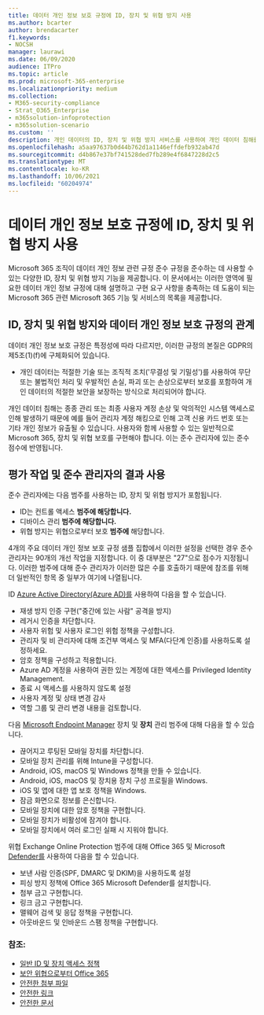 ```yaml
---
title: 데이터 개인 정보 보호 규정에 ID, 장치 및 위협 방지 사용
ms.author: bcarter
author: brendacarter
f1.keywords:
- NOCSH
manager: laurawi
ms.date: 06/09/2020
audience: ITPro
ms.topic: article
ms.prod: microsoft-365-enterprise
ms.localizationpriority: medium
ms.collection:
- M365-security-compliance
- Strat_O365_Enterprise
- m365solution-infoprotection
- m365solution-scenario
ms.custom: ''
description: 개인 데이터의 ID, 장치 및 위협 방지 서비스를 사용하여 개인 데이터 침해를 Microsoft 365.
ms.openlocfilehash: a5aa97637b0d44b762d1a1146effdefb932ab47d
ms.sourcegitcommit: d4b867e37bf741528ded7fb289e4f6847228d2c5
ms.translationtype: MT
ms.contentlocale: ko-KR
ms.lasthandoff: 10/06/2021
ms.locfileid: "60204974"
---
```

# <a name="use-identity-device-and-threat-protection-for-data-privacy-regulation"></a>데이터 개인 정보 보호 규정에 ID, 장치 및 위협 방지 사용

Microsoft 365 조직이 데이터 개인 정보 관련 규정 준수 규정을 준수하는 데 사용할 수 있는 다양한 ID, 장치 및 위협 방지 기능을 제공합니다. 이 문서에서는 이러한 영역에 필요한 데이터 개인 정보 규정에 대해 설명하고 구현 요구 사항을 충족하는 데 도움이 되는 Microsoft 365 관련 Microsoft 365 기능 및 서비스의 목록을 제공합니다.

## <a name="how-identity-device-and-threat-protection-relate-to-data-privacy-regulation"></a>ID, 장치 및 위협 방지와 데이터 개인 정보 보호 규정의 관계

데이터 개인 정보 보호 규정은 특정성에 따라 다르지만, 이러한 규정의 본질은 GDPR의 제5조(1)(f)에 구체화되어 있습니다.

- 개인 데이터는 적절한 기술 또는 조직적 조치('무결성 및 기밀성')를 사용하여 무단 또는 불법적인 처리 및 우발적인 손실, 파괴 또는 손상으로부터 보호를 포함하여 개인 데이터의 적절한 보안을 보장하는 방식으로 처리되어야 합니다.

개인 데이터 침해는 종종 관리 또는 최종 사용자 계정 손상 및 악의적인 시스템 액세스로 인해 발생하기 때문에 예를 들어 관리자 계정 해킹으로 인해 고객 신용 카드 번호 또는 기타 개인 정보가 유출될 수 있습니다. 사용자와 함께 사용할 수 있는 일반적으로 Microsoft 365, 장치 및 위협 보호를 구현해야 합니다. 이는 준수 관리자에 있는 준수 점수에 반영됩니다.

## <a name="using-the-results-of-your-assessment-work-and-compliance-manager"></a>평가 작업 및 준수 관리자의 결과 사용

준수 관리자에는 다음 범주를 사용하는 ID, 장치 및 위협 방지가 포함됩니다.

- ID는 컨트롤 액세스 **범주에 해당합니다.**
- 디바이스 관리 **범주에 해당합니다.**
- 위협 방지는 위협으로부터 보호 **범주에** 해당합니다.
 
4개의 주요 데이터 개인 정보 보호 규정 샘플 집합에서 이러한 설정을 선택한 경우 준수 관리자는 90개의 개선 작업을 지정합니다. 이 중 대부분은 "27"으로 점수가 지정됩니다. 이러한 범주에 대해 준수 관리자가 이러한 많은 수를 호출하기 때문에 참조를 위해 더 일반적인 항목 중 일부가 여기에 나열됩니다.

ID [Azure Active Directory(Azure AD)를](https://azure.microsoft.com/services/active-directory/) 사용하여  다음을 할 수 있습니다.

- 재생 방지 인증 구현("중간에 있는 사람" 공격을 방지)
- 레거시 인증을 차단합니다.
- 사용자 위험 및 사용자 로그인 위험 정책을 구성합니다.
- 관리자 및 비 관리자에 대해 조건부 액세스 및 MFA(다단계 인증)를 사용하도록 설정하세요.
- 암호 정책을 구성하고 적용합니다.
- Azure AD 계정을 사용하여 권한 있는 계정에 대한 액세스를 Privileged Identity Management.
- 종료 시 액세스를 사용하지 않도록 설정
- 사용자 계정 및 상태 변경 감사
- 역할 그룹 및 관리 변경 내용을 검토합니다.

다음 [Microsoft Endpoint Manager](https://www.microsoft.com/microsoft-365/microsoft-endpoint-manager) 장치 및 **장치** 관리 범주에 대해 다음을 할 수 있습니다.

- 끊어지고 루팅된 모바일 장치를 차단합니다.
- 모바일 장치 관리를 위해 Intune을 구성합니다.
- Android, iOS, macOS 및 Windows 정책을 만들 수 있습니다.
- Android, iOS, macOS 및 장치용 장치 구성 프로필을 Windows.
- iOS 및 앱에 대한 앱 보호 정책을 Windows.
- 잠금 화면으로 정보를 은신합니다.
- 모바일 장치에 대한 암호 정책을 구현합니다.
- 모바일 장치가 비활성에 잠겨야 합니다.
- 모바일 장치에서 여러 로그인 실패 시 지워야 합니다.

위협 Exchange Online Protection 범주에 대해 Office 365 및 Microsoft  [Defender를](../security/office-365-security/defender-for-office-365.md) 사용하여 다음을 할 수 있습니다.

- 보낸 사람 인증(SPF, DMARC 및 DKIM)을 사용하도록 설정
- 피싱 방지 정책에 Office 365 Microsoft Defender를 설치합니다.
- 첨부 금고 구현합니다.
- 링크 금고 구현합니다.
- 맬웨어 검색 및 응답 정책을 구현합니다.
- 아웃바운드 및 인바운드 스팸 정책을 구현합니다.

### <a name="references"></a>참조:

- [일반 ID 및 장치 액세스 정책](../security/office-365-security/identity-access-policies.md)
- [보안 위협으로부터 Office 365](https://support.office.com/article/protect-against-threats-in-office-365-b10023f6-f30f-45d3-b3ad-b71aa4aa0d58)
- [안전한 첨부 파일](../security/office-365-security/safe-attachments.md)
- [안전한 링크](../security/office-365-security/safe-links.md)
- [안전한 문서](../security/office-365-security/safe-docs.md)
